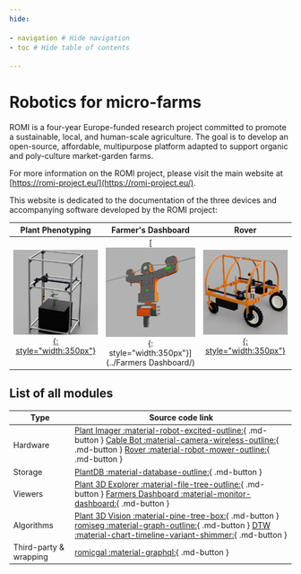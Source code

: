 ```yaml
---
hide:

- navigation # Hide navigation
- toc # Hide table of contents

---
```


# Robotics for micro-farms

ROMI is a four-year Europe-funded research project committed to promote a sustainable, local, and human-scale agriculture.
The goal is to develop an open-source, affordable, multipurpose platform adapted to support organic and poly-culture market-garden farms.

For more information on the ROMI project, please visit the main website at [https://romi-project.eu/](https://romi-project.eu/).

This website is dedicated to the documentation of the three devices
and accompanying software developed by the ROMI project:


| Plant Phenotyping                           | Farmer's Dashboard                      | Rover                          |
| :-----------------------------------------: | :----------------------------------: | :----------------------------: |
| [![Plant Phenotyping](assets/images/phenotyping.png){: style="width:350px"}](../plant_imager/) | [![Crop Monitoring](assets/images/farmers-dashboard.png){: style="width:350px"}](../Farmers Dashboard/) | [![Rover](assets/images/rover.png){: style="width:350px"}](../Rover/)  |

## List of all modules

| Type         | Source code link                               |
| ------------ | ---------------------------------------------- |
| Hardware     | [Plant Imager :material-robot-excited-outline:](https://github.com/romi/plant-imager){ .md-button } [Cable Bot :material-camera-wireless-outline:](https://github.com/romi/romi-cablebot){ .md-button } [Rover :material-robot-mower-outline:](https://github.com/romi/romi-rover-build-and-test){ .md-button } |
| Storage      | [PlantDB :material-database-outline:](https://github.com/romi/plantdb){ .md-button } |
| Viewers      | [Plant 3D Explorer :material-file-tree-outline:](https://github.com/romi/plant-3d-explorer){ .md-button } [Farmers Dashboard :material-monitor-dashboard:](https://github.com/romi/farmers-dashboard){ .md-button } |
| Algorithms   | [Plant 3D Vision :material-pine-tree-box:](https://github.com/romi/plant-3d-vision){ .md-button } [romiseg :material-graph-outline:](https://github.com/romi/romiseg){ .md-button } [DTW :material-chart-timeline-variant-shimmer:](https://github.com/romi/dtw){ .md-button } |
| Third-party & wrapping | [romicgal :material-graphql:](https://github.com/romi/romicgal){ .md-button } |


